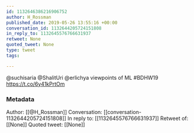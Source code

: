 ```yaml
---
id: 1132646386216906752
author: H_Rossman
published_date: 2019-05-26 13:55:16 +00:00
conversation_id: 1132644205724151808
in_reply_to: 1132645576766631937
retweet: None
quoted_tweet: None
type: tweet
tags:

---
```


@suchisaria @ShalitUri @erlichya viewpoints of ML #BDHW19 https://t.co/6y41kPrtOm

### Metadata

Author: [[@H_Rossman]]
Conversation: [[conversation-1132644205724151808]]
In reply to: [[1132645576766631937]]
Retweet of: [[None]]
Quoted tweet: [[None]]
